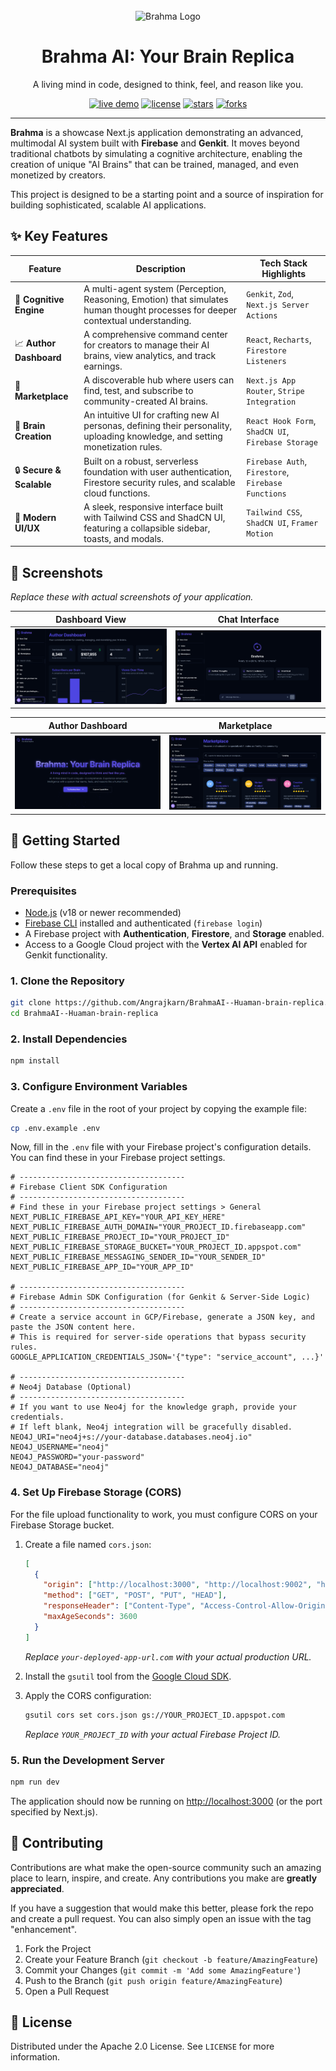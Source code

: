 <div align="center">
  <br />
  <picture>
    <source media="(prefers-color-scheme: dark)" srcset="https://raw.githubusercontent.com/firebase/genkit/main/docs/assets/brahma-logo-dark.svg">
    <source media="(prefers-color-scheme: light)" srcset="https://raw.githubusercontent.com/firebase/genkit/main/docs/assets/brahma-logo-light.svg">
    <img alt="Brahma Logo" src="https://raw.githubusercontent.com/firebase/genkit/main/docs/assets/brahma-logo-dark.svg" width="120">
  </picture>
  <br />
  <h1 align="center">Brahma AI: Your Brain Replica</h1>
  <p align="center">
    A living mind in code, designed to think, feel, and reason like you.
  </p>

  <p align="center">
    <a href="https://brahmaio.netlify.app/" target="_blank"><img src="https://img.shields.io/badge/View_Live-Demo-brightgreen?style=for-the-badge" alt="live demo" /></a>
    <a href="#"><img src="https://img.shields.io/github/license/firebase/genkit?style=for-the-badge" alt="license" /></a>
    <a href="#"><img src="https://img.shields.io/github/stars/firebase/genkit?style=for-the-badge" alt="stars" /></a>
    <a href="#"><img src="https://img.shields.io/github/forks/firebase/genkit?style=for-the-badge" alt="forks" /></a>
  </p>
</div>

---

**Brahma** is a showcase Next.js application demonstrating an advanced, multimodal AI system built with **Firebase** and **Genkit**. It moves beyond traditional chatbots by simulating a cognitive architecture, enabling the creation of unique "AI Brains" that can be trained, managed, and even monetized by creators.

This project is designed to be a starting point and a source of inspiration for building sophisticated, scalable AI applications.

## ✨ Key Features

| Feature                  | Description                                                                                                                              | Tech Stack Highlights                                 |
| ------------------------ | ---------------------------------------------------------------------------------------------------------------------------------------- | ----------------------------------------------------- |
| 🧠 **Cognitive Engine**  | A multi-agent system (Perception, Reasoning, Emotion) that simulates human thought processes for deeper contextual understanding.        | `Genkit`, `Zod`, `Next.js Server Actions`           |
| 📈 **Author Dashboard**    | A comprehensive command center for creators to manage their AI brains, view analytics, and track earnings.                             | `React`, `Recharts`, `Firestore Listeners`            |
| 🛒 **Marketplace**      | A discoverable hub where users can find, test, and subscribe to community-created AI brains.                                     | `Next.js App Router`, `Stripe Integration`            |
| 🧩 **Brain Creation**     | An intuitive UI for crafting new AI personas, defining their personality, uploading knowledge, and setting monetization rules.         | `React Hook Form`, `ShadCN UI`, `Firebase Storage`      |
| 🔒 **Secure & Scalable** | Built on a robust, serverless foundation with user authentication, Firestore security rules, and scalable cloud functions.           | `Firebase Auth`, `Firestore`, `Firebase Functions`    |
| 🎨 **Modern UI/UX**      | A sleek, responsive interface built with Tailwind CSS and ShadCN UI, featuring a collapsible sidebar, toasts, and modals.                | `Tailwind CSS`, `ShadCN UI`, `Framer Motion`          |

## 📸 Screenshots

*Replace these with actual screenshots of your application.*

| Dashboard View | Chat Interface |
| :---: | :---: |
| <img src="pic/Dashboard.png" alt="Dashboard Screenshot" data-ai-hint="dashboard analytics" /> | <img src="pic/chat.png" alt="Chat Screenshot" data-ai-hint="chat interface" /> |

| Author Dashboard | Marketplace |
| :---: | :---: |
| <img src="pic/main.png" alt="Author Dashboard Screenshot" data-ai-hint="author dashboard" /> | <img src="pic/market.png" alt="Marketplace Screenshot" data-ai-hint="marketplace grid" /> |


## 🚀 Getting Started

Follow these steps to get a local copy of Brahma up and running.

### Prerequisites

-   [Node.js](https://nodejs.org/) (v18 or newer recommended)
-   [Firebase CLI](https://firebase.google.com/docs/cli) installed and authenticated (`firebase login`)
-   A Firebase project with **Authentication**, **Firestore**, and **Storage** enabled.
-   Access to a Google Cloud project with the **Vertex AI API** enabled for Genkit functionality.

### 1. Clone the Repository

```bash
git clone https://github.com/Angrajkarn/BrahmaAI--Huaman-brain-replica.git
cd BrahmaAI--Huaman-brain-replica
```

### 2. Install Dependencies

```bash
npm install
```

### 3. Configure Environment Variables

Create a `.env` file in the root of your project by copying the example file:

```bash
cp .env.example .env
```

Now, fill in the `.env` file with your Firebase project's configuration details. You can find these in your Firebase project settings.

```dotenv
# -------------------------------------
# Firebase Client SDK Configuration
# -------------------------------------
# Find these in your Firebase project settings > General
NEXT_PUBLIC_FIREBASE_API_KEY="YOUR_API_KEY_HERE"
NEXT_PUBLIC_FIREBASE_AUTH_DOMAIN="YOUR_PROJECT_ID.firebaseapp.com"
NEXT_PUBLIC_FIREBASE_PROJECT_ID="YOUR_PROJECT_ID"
NEXT_PUBLIC_FIREBASE_STORAGE_BUCKET="YOUR_PROJECT_ID.appspot.com"
NEXT_PUBLIC_FIREBASE_MESSAGING_SENDER_ID="YOUR_SENDER_ID"
NEXT_PUBLIC_FIREBASE_APP_ID="YOUR_APP_ID"

# -------------------------------------
# Firebase Admin SDK Configuration (for Genkit & Server-Side Logic)
# -------------------------------------
# Create a service account in GCP/Firebase, generate a JSON key, and paste the JSON content here.
# This is required for server-side operations that bypass security rules.
GOOGLE_APPLICATION_CREDENTIALS_JSON='{"type": "service_account", ...}'

# -------------------------------------
# Neo4j Database (Optional)
# -------------------------------------
# If you want to use Neo4j for the knowledge graph, provide your credentials.
# If left blank, Neo4j integration will be gracefully disabled.
NEO4J_URI="neo4j+s://your-database.databases.neo4j.io"
NEO4J_USERNAME="neo4j"
NEO4J_PASSWORD="your-password"
NEO4J_DATABASE="neo4j"
```

### 4. Set Up Firebase Storage (CORS)

For the file upload functionality to work, you must configure CORS on your Firebase Storage bucket.

1.  Create a file named `cors.json`:
    ```json
    [
      {
        "origin": ["http://localhost:3000", "http://localhost:9002", "https://your-deployed-app-url.com"],
        "method": ["GET", "POST", "PUT", "HEAD"],
        "responseHeader": ["Content-Type", "Access-Control-Allow-Origin", "Authorization", "X-Goog-Upload-Protocol"],
        "maxAgeSeconds": 3600
      }
    ]
    ```
    *Replace `your-deployed-app-url.com` with your actual production URL.*

2.  Install the `gsutil` tool from the [Google Cloud SDK](https://cloud.google.com/sdk/docs/install).

3.  Apply the CORS configuration:
    ```bash
    gsutil cors set cors.json gs://YOUR_PROJECT_ID.appspot.com
    ```
    *Replace `YOUR_PROJECT_ID` with your actual Firebase Project ID.*

### 5. Run the Development Server

```bash
npm run dev
```

The application should now be running on [http://localhost:3000](http://localhost:3000) (or the port specified by Next.js).

## 🤝 Contributing

Contributions are what make the open-source community such an amazing place to learn, inspire, and create. Any contributions you make are **greatly appreciated**.

If you have a suggestion that would make this better, please fork the repo and create a pull request. You can also simply open an issue with the tag "enhancement".

1.  Fork the Project
2.  Create your Feature Branch (`git checkout -b feature/AmazingFeature`)
3.  Commit your Changes (`git commit -m 'Add some AmazingFeature'`)
4.  Push to the Branch (`git push origin feature/AmazingFeature`)
5.  Open a Pull Request

## 📄 License

Distributed under the Apache 2.0 License. See `LICENSE` for more information.
